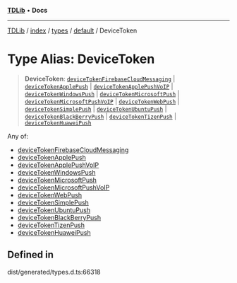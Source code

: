 [**TDLib**](../../../../../../README.md) • **Docs**

***

[TDLib](../../../../../../modules.md) / [index](../../../../../README.md) / [types](../../../README.md) / [default](../README.md) / DeviceToken

# Type Alias: DeviceToken

> **DeviceToken**: [`deviceTokenFirebaseCloudMessaging`](deviceTokenFirebaseCloudMessaging.md) \| [`deviceTokenApplePush`](deviceTokenApplePush.md) \| [`deviceTokenApplePushVoIP`](deviceTokenApplePushVoIP.md) \| [`deviceTokenWindowsPush`](deviceTokenWindowsPush.md) \| [`deviceTokenMicrosoftPush`](deviceTokenMicrosoftPush.md) \| [`deviceTokenMicrosoftPushVoIP`](deviceTokenMicrosoftPushVoIP.md) \| [`deviceTokenWebPush`](deviceTokenWebPush.md) \| [`deviceTokenSimplePush`](deviceTokenSimplePush.md) \| [`deviceTokenUbuntuPush`](deviceTokenUbuntuPush.md) \| [`deviceTokenBlackBerryPush`](deviceTokenBlackBerryPush.md) \| [`deviceTokenTizenPush`](deviceTokenTizenPush.md) \| [`deviceTokenHuaweiPush`](deviceTokenHuaweiPush.md)

Any of:
- [deviceTokenFirebaseCloudMessaging](deviceTokenFirebaseCloudMessaging.md)
- [deviceTokenApplePush](deviceTokenApplePush.md)
- [deviceTokenApplePushVoIP](deviceTokenApplePushVoIP.md)
- [deviceTokenWindowsPush](deviceTokenWindowsPush.md)
- [deviceTokenMicrosoftPush](deviceTokenMicrosoftPush.md)
- [deviceTokenMicrosoftPushVoIP](deviceTokenMicrosoftPushVoIP.md)
- [deviceTokenWebPush](deviceTokenWebPush.md)
- [deviceTokenSimplePush](deviceTokenSimplePush.md)
- [deviceTokenUbuntuPush](deviceTokenUbuntuPush.md)
- [deviceTokenBlackBerryPush](deviceTokenBlackBerryPush.md)
- [deviceTokenTizenPush](deviceTokenTizenPush.md)
- [deviceTokenHuaweiPush](deviceTokenHuaweiPush.md)

## Defined in

dist/generated/types.d.ts:66318
